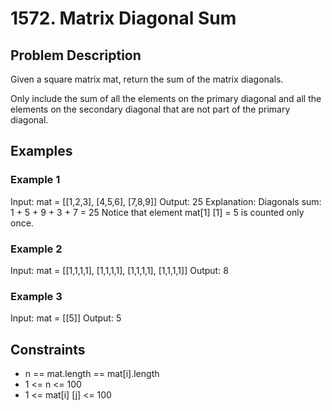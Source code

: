 # 1572. Matrix Diagonal Sum

## Problem Description

Given a square matrix mat, return the sum of the matrix diagonals.

Only include the sum of all the elements on the primary diagonal and all the elements on the secondary diagonal that are not part of the primary diagonal.

## Examples

### Example 1

Input: mat = [[1,2,3],
              [4,5,6],
              [7,8,9]]
Output: 25
Explanation: Diagonals sum: 1 + 5 + 9 + 3 + 7 = 25
Notice that element mat[1] [1] = 5 is counted only once.

### Example 2

Input: mat = [[1,1,1,1],
              [1,1,1,1],
              [1,1,1,1],
              [1,1,1,1]]
Output: 8

### Example 3

Input: mat = [[5]]
Output: 5

## Constraints

- n == mat.length == mat[i].length
- 1 <= n <= 100
- 1 <= mat[i] [j] <= 100
